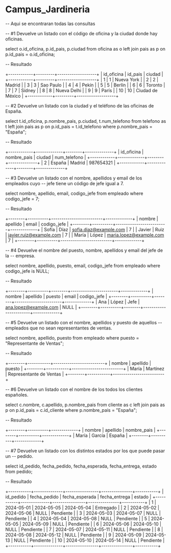 # Campus_Jardineria

-- Aqui se encontraran todas las consultas

-- #1 Devuelve un listado con el código de oficina y la ciudad donde hay oficinas.

  select o.id_oficina, p.id_pais, p.ciudad
  from oficina as o
  left join pais as p on p.id_pais = o.id_oficina;
  
  -- Resultado
  
+------------+---------+-------------------+
| id_oficina | id_pais | ciudad            |
+------------+---------+-------------------+
| 1          |       1 | Nueva York        |
| 2          |       2 | Madrid            |
| 3          |       3 | Sao Paulo         |
| 4          |       4 | Pekín             |
| 5          |       5 | Berlín            |
| 6          |       6 | Toronto           |
| 7          |       7 | Sídney            |
| 8          |       8 | Nueva Delhi       |
| 9          |       9 | París             |
| 10         |      10 | Ciudad de México  |
+------------+---------+-------------------+

-- #2 Devuelve un listado con la ciudad y el teléfono de las oficinas de España.

  select t.id_oficina, p.nombre_pais, p.ciudad, t.num_telefono
  from telefono as t
  left join pais as p on p.id_pais = t.id_telefono
  where p.nombre_pais = "España";
  
  -- Resultado 
  
+------------+-------------+--------+--------------+
| id_oficina | nombre_pais | ciudad | num_telefono |
+------------+-------------+--------+--------------+
| 2          | España      | Madrid |    987654321 |
+------------+-------------+--------+--------------+


-- #3 Devuelve un listado con el nombre, apellidos y email de los empleados cuyo
-- jefe tiene un código de jefe igual a 7.

  select nombre, apellido, email, codigo_jefe
  from empleado
  where codigo_jefe = 7;
  
  -- Resultado
  
+--------+----------+-------------------------+-------------+
| nombre | apellido | email                   | codigo_jefe |
+--------+----------+-------------------------+-------------+
| Sofía  | Díaz     | sofia.diaz@example.com  |           7 |
| Javier | Ruiz     | javier.ruiz@example.com |           7 |
| María  | López    | maria.lopez@example.com |           7 |
+--------+----------+-------------------------+-------------+


-- #4 Devuelve el nombre del puesto, nombre, apellidos y email del jefe de la
-- empresa.

 select nombre, apellido, puesto, email, codigo_jefe
 from empleado
 where codigo_jefe is NULL;
 
-- Resultado

+--------+----------+--------+-----------------------+-------------+
| nombre | apellido | puesto | email                 | codigo_jefe |
+--------+----------+--------+-----------------------+-------------+
| Ana    | López    | Jefe   | ana.lopez@example.com |        NULL |
+--------+----------+--------+-----------------------+-------------+

 
-- #5 Devuelve un listado con el nombre, apellidos y puesto de aquellos
--    empleados que no sean representantes de ventas.

 select nombre, apellido, puesto
 from empleado
 where puesto = "Representante de Ventas";
 
-- Resultado

+--------+-----------+-------------------------+
| nombre | apellido  | puesto                  |
+--------+-----------+-------------------------+
| María  | Martínez  | Representante de Ventas |
+--------+-----------+-------------------------+

 
-- #6 Devuelve un listado con el nombre de los todos los clientes españoles.

 select c.nombre, c.apellido, p.nombre_pais
 from cliente as c
 left join pais as p on p.id_pais = c.id_cliente
 where p.nombre_pais = "España";

-- Resultado

+--------+----------+-------------+
| nombre | apellido | nombre_pais |
+--------+----------+-------------+
| María  | García   | España      |
+--------+----------+-------------+

-- #7 Devuelve un listado con los distintos estados por los que puede pasar un
--    pedido.

 select id_pedido, fecha_pedido, fecha_esperada, fecha_entrega, estado
 from pedido;
 
 -- Resultado
 
+-----------+--------------+----------------+---------------+-----------+
| id_pedido | fecha_pedido | fecha_esperada | fecha_entrega | estado    |
+-----------+--------------+----------------+---------------+-----------+
|         1 | 2024-05-01   | 2024-05-05     | 2024-05-04    | Entregado |
|         2 | 2024-05-02   | 2024-05-06     | NULL          | Pendiente |
|         3 | 2024-05-03   | 2024-05-07     | NULL          | Pendiente |
|         4 | 2024-05-04   | 2024-05-08     | NULL          | Pendiente |
|         5 | 2024-05-05   | 2024-05-09     | NULL          | Pendiente |
|         6 | 2024-05-06   | 2024-05-10     | NULL          | Pendiente |
|         7 | 2024-05-07   | 2024-05-11     | NULL          | Pendiente |
|         8 | 2024-05-08   | 2024-05-12     | NULL          | Pendiente |
|         9 | 2024-05-09   | 2024-05-13     | NULL          | Pendiente |
|        10 | 2024-05-10   | 2024-05-14     | NULL          | Pendiente |
+-----------+--------------+----------------+---------------+-----------+
